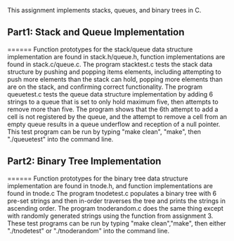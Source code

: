 This assignment implements stacks, queues, and binary trees in C.

## Part1: Stack and Queue Implementation
======
Function prototypes for the stack/queue data structure implementation are found in stack.h/queue.h, function implementations are found in stack.c/queue.c. The program stacktest.c tests the stack data structure by pushing and popping items elements, including attempting to push more elements than the stack can hold, popping more elements than are on the stack, and confirming correct functionality. The program queuetest.c tests the queue data structure implementation by adding 6 strings to a queue that is set to only hold maximum five, then attempts to remove more than five. The program shows that the 6th attempt to add a cell is not registered by the queue, and the attempt to remove a cell from an empty queue results in a queue underflow and reception of a null pointer. This test program can be run by typing "make clean", "make", then "./queuetest" into the command line.

## Part2: Binary Tree Implementation
======
Function prototypes for the binary tree data structure implementation are found in tnode.h, and function implementations are found in tnode.c The program tnodetest.c populates a binary tree with 6 pre-set strings and then in-order traverses the tree and prints the strings in ascending order. The program tnoderandom.c does the same thing except with randomly generated strings using the function from assignment 3. These test programs can be run by typing "make clean","make", then either "./tnodetest" or "./tnoderandom" into the command line.
